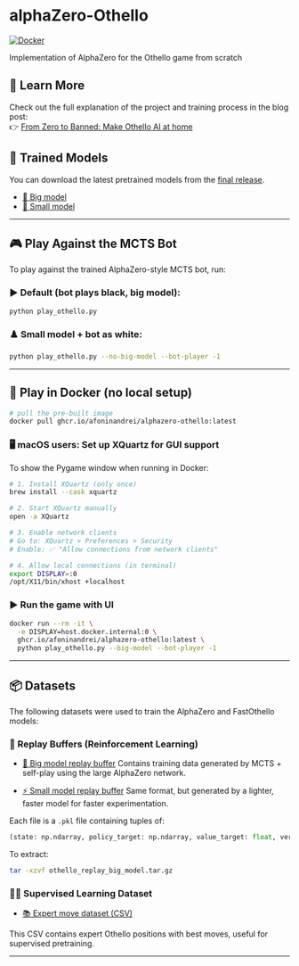 # alphaZero-Othello
[![Docker](https://img.shields.io/badge/Docker-GHCR-blue)](https://github.com/users/AfoninAndrei/packages/container/package/alphazero-othello)

Implementation of AlphaZero for the Othello game from scratch

## 📖 Learn More

Check out the full explanation of the project and training process in the blog post:  
👉 [From Zero to Banned: Make Othello AI at home](https://afoninandrei.github.io/general/2025/05/30/othelloZero.html)

## 🧠 Trained Models

You can download the latest pretrained models from the [final release](https://github.com/AfoninAndrei/alphaZero-Othello/releases/tag/final).

- [🔗 Big model](https://github.com/AfoninAndrei/alphaZero-Othello/releases/download/final/othello_policy_RL_big.pt)
- [🔗 Small model](https://github.com/AfoninAndrei/alphaZero-Othello/releases/download/final/othello_policy_RL_small.pt)

---

## 🎮 Play Against the MCTS Bot

To play against the trained AlphaZero-style MCTS bot, run:

### ▶️ Default (bot plays black, big model):
```bash
python play_othello.py
```

### ♟️ Small model + bot as white:
```bash
python play_othello.py --no-big-model --bot-player -1
```

---

## 🐳 Play in Docker (no local setup)

```bash
# pull the pre-built image
docker pull ghcr.io/afoninandrei/alphazero-othello:latest
```

### 🖥 macOS users: Set up XQuartz for GUI support

To show the Pygame window when running in Docker:

```bash
# 1. Install XQuartz (only once)
brew install --cask xquartz

# 2. Start XQuartz manually
open -a XQuartz

# 3. Enable network clients
# Go to: XQuartz > Preferences > Security
# Enable: ✅ "Allow connections from network clients"

# 4. Allow local connections (in terminal)
export DISPLAY=:0
/opt/X11/bin/xhost +localhost
```

### ▶️ Run the game with UI

```bash
docker run --rm -it \
  -e DISPLAY=host.docker.internal:0 \
  ghcr.io/afoninandrei/alphazero-othello:latest \
  python play_othello.py --big-model --bot-player -1
```
---

## 📦 Datasets

The following datasets were used to train the AlphaZero and FastOthello models:

### 🔁 Replay Buffers (Reinforcement Learning)

- [🎯 Big model replay buffer](https://github.com/AfoninAndrei/alphaZero-Othello/releases/download/final/othello_replay_big_model.tar.gz)
  Contains training data generated by MCTS + self-play using the large AlphaZero network.

- [⚡ Small model replay buffer](https://github.com/AfoninAndrei/alphaZero-Othello/releases/download/final/othello_replay_small_model.tar.gz)
  Same format, but generated by a lighter, faster model for faster experimentation.

Each file is a `.pkl` file containing tuples of:
```python
(state: np.ndarray, policy_target: np.ndarray, value_target: float, version: int)
```

To extract:
```bash
tar -xzvf othello_replay_big_model.tar.gz
```

### 🧑‍🏫 Supervised Learning Dataset

- [📚 Expert move dataset (CSV)](https://github.com/AfoninAndrei/alphaZero-Othello/releases/download/final/othello_dataset.csv)

This CSV contains expert Othello positions with best moves, useful for supervised pretraining.

---
